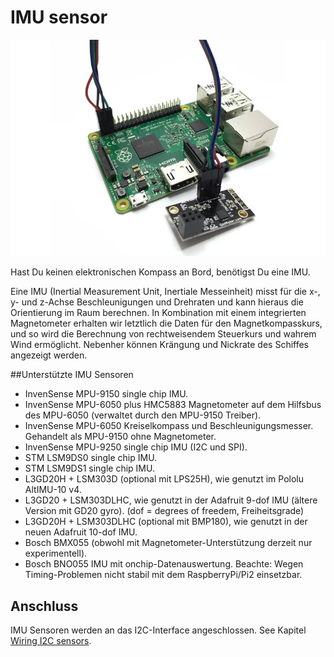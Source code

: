 # IMU sensor


![](../en/imu.png)

Hast Du keinen elektronischen Kompass an Bord, benötigst Du eine IMU.

Eine IMU (Inertial Measurement Unit, Inertiale Messeinheit) misst für die x-, y- und z-Achse Beschleunigungen und Drehraten und kann hieraus die Orientierung im Raum berechnen. In Kombination mit einem integrierten Magnetometer erhalten wir letztlich die Daten für den Magnetkompasskurs, und so wird die Berechnung von rechtweisendem Steuerkurs und wahrem Wind ermöglicht. Nebenher können  Krängung und Nickrate des Schiffes angezeigt werden.


##Unterstützte IMU Sensoren

* InvenSense MPU-9150 single chip IMU.
* InvenSense MPU-6050 plus HMC5883 Magnetometer auf dem Hilfsbus des MPU-6050 (verwaltet durch den MPU-9150 Treiber).
* InvenSense MPU-6050 Kreiselkompass und Beschleunigungsmesser. Gehandelt als MPU-9150 ohne Magnetometer.
* InvenSense MPU-9250 single chip IMU (I2C und SPI).
* STM LSM9DS0 single chip IMU.
* STM LSM9DS1 single chip IMU.
* L3GD20H + LSM303D (optional mit LPS25H), wie genutzt im Pololu AltIMU-10 v4.
* L3GD20 + LSM303DLHC, wie genutzt in der Adafruit 9-dof IMU (ältere Version mit GD20 gyro). (dof = degrees of freedem, Freiheitsgrade)
* L3GD20H + LSM303DLHC (optional mit BMP180), wie genutzt in der neuen Adafruit 10-dof IMU.
* Bosch BMX055 (obwohl mit Magnetometer-Unterstützung derzeit nur experimentell).
* Bosch BNO055 IMU mit onchip-Datenauswertung. Beachte: Wegen Timing-Problemen nicht stabil mit dem RaspberryPi/Pi2 einsetzbar.

## Anschluss

IMU Sensoren werden an das I2C-Interface angeschlossen. See Kapitel [Wiring I2C sensors](/wiring-i2c-sensors.md).
